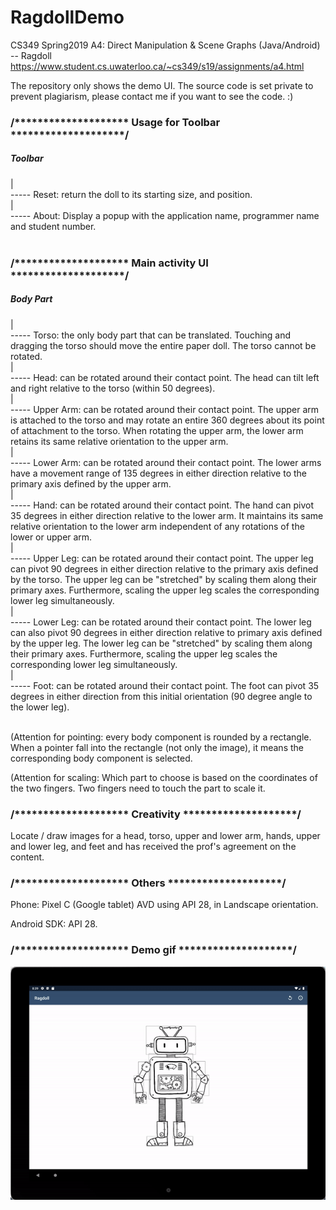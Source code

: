# RagdollDemo

CS349 Spring2019 A4: Direct Manipulation & Scene Graphs (Java/Android) -- Ragdoll
https://www.student.cs.uwaterloo.ca/~cs349/s19/assignments/a4.html

The repository only shows the demo UI. The source code is set private to prevent plagiarism, please contact me if you want to see the code. :)



### /******************** Usage for Toolbar ********************/

##### Toolbar<br />
  |<br />
  ----- Reset: return the doll to its starting size, and position.<br />
  |<br />
  ----- About: Display a popup with the application name, programmer name and student number.<br />
  <br />


### /******************** Main activity UI ********************/

##### Body Part<br />
  |<br />
  ----- Torso: the only body part that can be translated. Touching and dragging the torso should move the entire paper doll. The torso cannot be rotated.<br />
  |<br />
  ----- Head: can be rotated around their contact point. The head can tilt left and right relative to the torso (within 50 degrees).<br />
  |<br />
  ----- Upper Arm: can be rotated around their contact point. The upper arm is attached to the torso and may rotate an entire 360 degrees about its point of attachment to the torso. When rotating the upper arm, the lower arm retains its same relative orientation to the upper arm.<br />
  |<br />
  ----- Lower Arm: can be rotated around their contact point. The lower arms have a movement range of 135 degrees in either direction relative to the primary axis defined by the upper arm.<br />
  |<br />
  ----- Hand: can be rotated around their contact point. The hand can pivot 35 degrees in either direction relative to the lower arm. It maintains its same relative orientation to the lower arm independent of any rotations of the lower or upper arm.<br />
  |<br />
  ----- Upper Leg: can be rotated around their contact point. The upper leg can pivot 90 degrees in either direction relative to the primary axis defined by the torso. The upper leg can be "stretched" by scaling them along their primary axes. Furthermore, scaling the upper leg scales the corresponding lower leg simultaneously.<br />
  |<br />
  ----- Lower Leg: can be rotated around their contact point. The lower leg can also pivot 90 degrees in either direction relative to primary axis defined by the upper leg. The lower leg can be "stretched" by scaling them along their primary axes. Furthermore, scaling the upper leg scales the corresponding lower leg simultaneously.<br />
  |<br />
  ----- Foot: can be rotated around their contact point. The foot can pivot 35 degrees in either direction from this initial orientation (90 degree angle to the lower leg).<br />
  <br />

(Attention for pointing: every body component is rounded by a rectangle. When a pointer fall into the rectangle (not only the image), it means the corresponding body component is selected.

(Attention for scaling: Which part to choose is based on the coordinates of the two fingers. Two fingers need to touch the part to scale it.



### /******************** Creativity ********************/

Locate / draw images for a head, torso, upper and lower arm, hands, upper and lower leg, and feet and has received the prof's agreement on the content.



### /******************** Others ********************/

Phone: Pixel C (Google tablet) AVD using API 28, in Landscape orientation.

Android SDK: API 28.


### /******************** Demo gif ********************/
![Ragdoll Demo](demo.gif)
